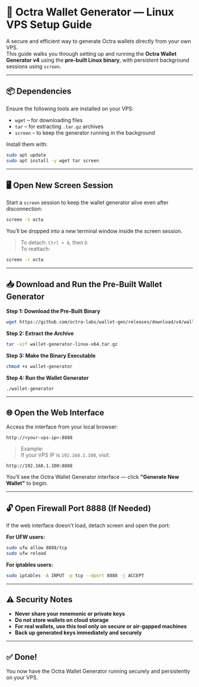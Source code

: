 # 🔐 Octra Wallet Generator — Linux VPS Setup Guide

A secure and efficient way to generate Octra wallets directly from your own VPS.  
This guide walks you through setting up and running the **Octra Wallet Generator v4** using the **pre-built Linux binary**, with persistent background sessions using `screen`.

---

## 📦 Dependencies

Ensure the following tools are installed on your VPS:

- `wget` – for downloading files  
- `tar` – for extracting `.tar.gz` archives  
- `screen` – to keep the generator running in the background

Install them with:

```bash
sudo apt update
sudo apt install -y wget tar screen
```

---

## 🖥️ Open New Screen Session

Start a `screen` session to keep the wallet generator alive even after disconnection:

```bash
screen -S octa
```

You’ll be dropped into a new terminal window inside the screen session.

> To detach: `Ctrl + A`, then `D`  
> To reattach:  
```bash
screen -r octa
```  

---

## 📥 Download and Run the Pre-Built Wallet Generator

**Step 1: Download the Pre-Built Binary**

```bash
wget https://github.com/octra-labs/wallet-gen/releases/download/v4/wallet-generator-linux-x64.tar.gz
```

**Step 2: Extract the Archive**

```bash
tar -xzf wallet-generator-linux-x64.tar.gz
```

**Step 3: Make the Binary Executable**

```bash
chmod +x wallet-generator
```

**Step 4: Run the Wallet Generator**

```bash
./wallet-generator
```

---

## 🌐 Open the Web Interface

Access the interface from your local browser:

```
http://<your-vps-ip>:8888
```

> Example:  
If your VPS IP is `192.168.1.100`, visit:  
```
http://192.168.1.100:8888
```

You’ll see the Octra Wallet Generator interface — click **"Generate New Wallet"** to begin.

---

## 🔓 Open Firewall Port 8888 (If Needed)

If the web interface doesn't load, detach screen and open the port:

**For UFW users:**

```bash
sudo ufw allow 8888/tcp
sudo ufw reload
```

**For iptables users:**

```bash
sudo iptables -A INPUT -p tcp --dport 8888 -j ACCEPT
```

---

## ⚠️ Security Notes

- **Never share your mnemonic or private keys**
- **Do not store wallets on cloud storage**
- **For real wallets, use this tool only on secure or air-gapped machines**
- **Back up generated keys immediately and securely**

---

## ✅ Done!

You now have the Octra Wallet Generator running securely and persistently on your VPS.
